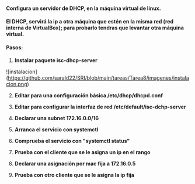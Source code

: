 #### Configura un servidor de DHCP, en la máquina virtual de linux.

#### El DHCP, servirá la ip a otra máquina que estén en la misma red (red interna de VirtualBox); para probarlo tendras que levantar otra máquina virtual.

#### Pasos:

1. **Instalar paquete isc-dhcp-server**

![instalacion] (https://github.com/sarald22/SRI/blob/main/tareas/Tarea8/imagenes/instalacion.png)

2. **Editar para una configuración básica /etc/dhcp/dhcpd.conf**



3. **Editar para configurar la interfaz de red /etc/default/isc-dchp-server**



4. **Declarar una subnet 172.16.0.0/16**



5. **Arranca el servicio con systemctl**



6. **Comprueba el servicio con "systemctl status"**



7. **Prueba con el cliente que se le asigna un ip en el rango**



8. **Declarar una asignación por mac fija a 172.16.0.5**



9. **Prueba con otro cliente que se le asigna la ip fija**



